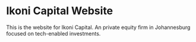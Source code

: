 # Ikoni Capital Website
This is the website for Ikoni Capital. An private equity firm in Johannesburg focused on tech-enabled investments.